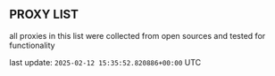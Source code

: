 ## PROXY LIST

all proxies in this list were collected from open sources and tested for functionality

last update: `2025-02-12 15:35:52.820886+00:00` UTC
